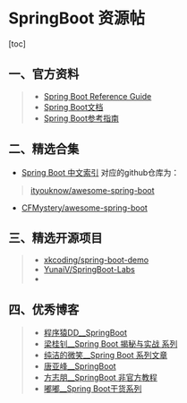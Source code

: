 # SpringBoot 资源帖

[toc]



## 一、官方资料

> - [Spring Boot Reference Guide](https://docs.spring.io/spring-boot/docs/2.1.0.RELEASE/reference/htmlsingle/)
> - [Spring Boot文档](https://doc.yonyoucloud.com/doc/Spring-Boot-Reference-Guide/I.%20Spring%20Boot%20Documentation/index.html)
> - [Spring Boot参考指南](http://blog.didispace.com/books/spring-boot-reference/)






## 二、精选合集

- [Spring Boot 中文索引](http://springboot.fun/)  对应的github仓库为：

 > [ityouknow/awesome-spring-boot](https://github.com/ityouknow/awesome-spring-boot)



- [CFMystery/awesome-spring-boot](https://github.com/CFMystery/awesome-spring-boot)



## 三、精选开源项目

> - [xkcoding/spring-boot-demo](https://github.com/xkcoding/spring-boot-demo)
> - [YunaiV/SpringBoot-Labs](https://github.com/YunaiV/SpringBoot-Labs)
> - 








## 四、优秀博客

> - [程序猿DD__SpringBoot](http://blog.didispace.com/tags/Spring-Boot/page/4/)
> - [梁桂钊__Spring Boot 揭秘与实战 系列](http://blog.720ui.com/columns/springboot_all/)
> - [纯洁的微笑__Spring Boot 系列文章](http://www.ityouknow.com/spring-boot.html)
> - [唐亚峰__SpringBoot](https://blog.battcn.com/categories/SpringBoot/)
> - [方志朋__SpringBoot 非官方教程](https://blog.csdn.net/forezp/column/info/15397/2)
> - [嘟嘟__Spring Boot干货系列](http://tengj.top/2017/03/09/springboot3/)





